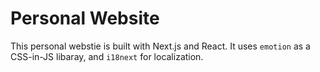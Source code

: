 # Personal Website

This personal webstie is built with Next.js and React. It uses `emotion` as a CSS-in-JS libaray, and `i18next` for localization.
